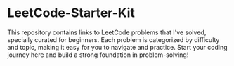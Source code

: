 # LeetCode-Starter-Kit
This repository contains links to LeetCode problems that I've solved, specially curated for beginners. Each problem is categorized by difficulty and topic, making it easy for you to navigate and practice. Start your coding journey here and build a strong foundation in problem-solving!
